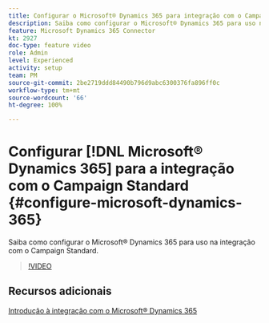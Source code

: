 ```yaml
---
title: Configurar o Microsoft® Dynamics 365 para integração com o Campaign Standard
description: Saiba como configurar o Microsoft® Dynamics 365 para uso na integração com o Campaign Standard.
feature: Microsoft Dynamics 365 Connector
kt: 2927
doc-type: feature video
role: Admin
level: Experienced
activity: setup
team: PM
source-git-commit: 2be2719ddd84490b796d9abc6300376fa896ff0c
workflow-type: tm+mt
source-wordcount: '66'
ht-degree: 100%

---
```



# Configurar [!DNL Microsoft® Dynamics 365] para a integração com o Campaign Standard {#configure-microsoft-dynamics-365}

Saiba como configurar o Microsoft® Dynamics 365 para uso na integração com o Campaign Standard.

>[!VIDEO](https://video.tv.adobe.com/v/27637?quality=12)

## Recursos adicionais

[Introdução à integração com o Microsoft® Dynamics 365](https://experienceleague.adobe.com/docs/campaign-standard/using/integrating-with-adobe-cloud/campaign-and-microsoft-dynamics-365/d365-acs-get-started.html?lang=pt-BR)

